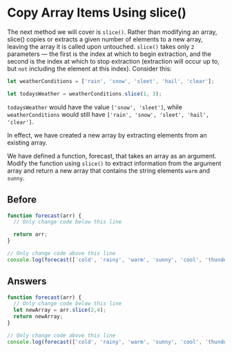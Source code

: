 # Copy Array Items Using slice()
The next method we will cover is `slice()`. Rather than modifying an array, slice() copies or extracts a given number of elements to a new array, 
leaving the array it is called upon untouched. `slice()` takes only `2` parameters — the first is the index at which to begin extraction, 
and the second is the index at which to stop extraction (extraction will occur up to, but `not` including the element at this index). 
Consider this:
```javascript
let weatherConditions = ['rain', 'snow', 'sleet', 'hail', 'clear'];

let todaysWeather = weatherConditions.slice(1, 3);
```
`todaysWeather` would have the value  `['snow', 'sleet']`, while `weatherConditions` would still have `['rain', 'snow', 'sleet', 'hail', 'clear']`.

In effect, we have created a new array by extracting elements from an existing array.

We have defined a function, forecast, that takes an array as an argument. 
Modify the function using `slice()` to extract information from the argument array and return a new array that contains the string elements `warm` and `sunny`.

## Before
```javascript
function forecast(arr) {
  // Only change code below this line

  return arr;
}

// Only change code above this line
console.log(forecast(['cold', 'rainy', 'warm', 'sunny', 'cool', 'thunderstorms']));
```
## Answers
```javascript
function forecast(arr) {
  // Only change code below this line
  let newArray = arr.slice(2,4);
  return newArray;
}

// Only change code above this line
console.log(forecast(['cold', 'rainy', 'warm', 'sunny', 'cool', 'thunderstorms']));
```
